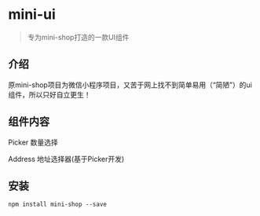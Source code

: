 # mini-ui

> 专为mini-shop打造的一款UI组件

## 介绍
原mini-shop项目为微信小程序项目，又苦于网上找不到简单易用（“简陋”）的ui组件，所以只好自立更生！

## 组件内容
Picker 数量选择

Address 地址选择器(基于Picker开发)

## 安装
```
npm install mini-shop --save
```

